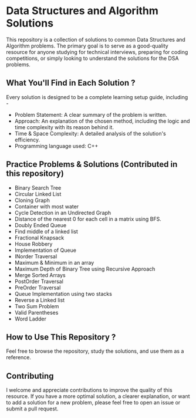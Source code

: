 # Data Structures and Algorithm Solutions

This repository is a collection of solutions to common Data Structures and Algorithm problems. The primary goal is to serve as a good-quality resource for anyone studying for technical interviews, preparing for coding competitions, or simply looking to understand the solutions for the DSA problems.

## What You'll Find in Each Solution ?
Every solution is designed to be a complete learning setup guide, including -

- Problem Statement: A clear summary of the problem is written.
- Approach: An explanation of the chosen method, including the logic and time complexity with its reason behind it.
- Time & Space Complexity: A detailed analysis of the solution's efficiency.
- Programming language used: C++

## Practice Problems & Solutions (Contributed in this repository)
- Binary Search Tree
- Circular Linked List
- Cloning Graph
- Container with most water
- Cycle Detection in an Undirected Graph
- Distance of the nearest 0 for each cell in a matrix using BFS.
- Doubly Ended Queue
- Find middle of a linked list
- Fractional Knapsack
- House Robbery
- Implementation of Queue
- INorder Traversal
- Maximum & Minimum in an array
- Maximum Depth of Binary Tree using Recursive Approach
- Merge Sorted Arrays
- PostOrder Traversal
- PreOrder Traversal
- Queue Implementation using two stacks
- Reverse a Linked list
- Two Sum Problem
- Valid Parentheses
- Word Ladder

## How to Use This Repository ?
Feel free to browse the repository, study the solutions, and use them as a reference. 

## Contributing
I welcome and appreciate contributions to improve the quality of this resource. If you have a more optimal solution, a clearer explanation, or want to add a solution for a new problem, please feel free to open an issue or submit a pull request.
